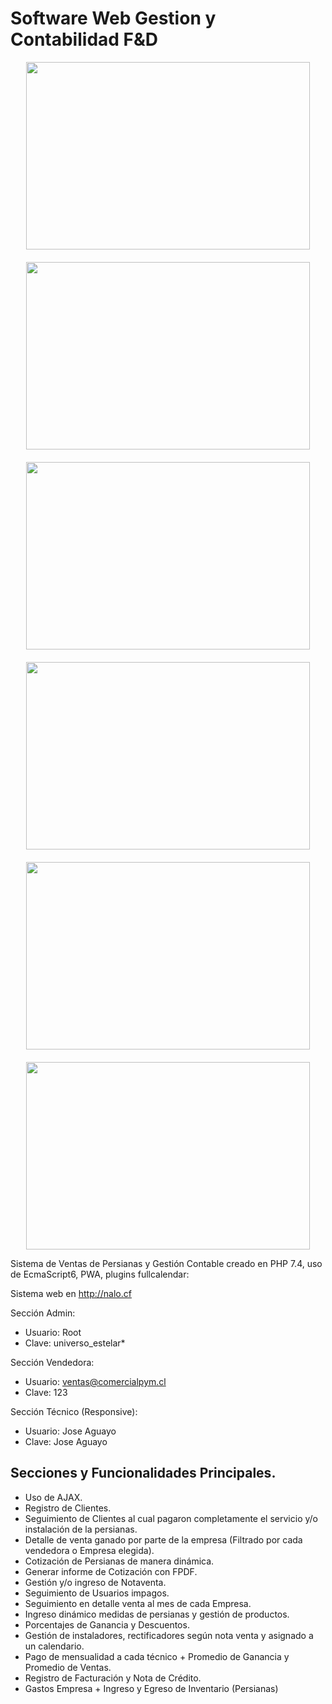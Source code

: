 # Software Web Gestion y Contabilidad F&D

<style>
.gallery{
	
}

.gallery__picture{
	min-width:200px;
	flex:350px;
	height:300px;
}

.gallery__img{
	width:100%;
	height: 100%;
	object-fit:cover;
}



</style>

<section class="gallery" style="width:90%; margin: 0 auto; overflow:hidden; display:flex; gap:20px; flex-wrap:wrap;">
	<article class="gallery__picture">
		<img src="" class="gallery__img"/>
	</article>
	<article class="gallery__picture">
		<img src="" class="gallery__img"/>
	</article>
	<article class="gallery__picture">
		<img src="" class="gallery__img"/>
	</article>
	<article class="gallery__picture">
		<img src="" class="gallery__img"/>
	</article>
	<article class="gallery__picture">
		<img src="" class="gallery__img"/>
	</article>
	<article class="gallery__picture">
		<img src="" class="gallery__img"/>
	</article>
</section>

Sistema de Ventas de Persianas y Gestión Contable creado en PHP 7.4, uso de EcmaScript6, PWA, plugins fullcalendar:

Sistema web en http://nalo.cf

Sección Admin:
- Usuario: Root
- Clave: universo_estelar*

Sección Vendedora:
- Usuario: ventas@comercialpym.cl
- Clave: 123

Sección Técnico (Responsive):
- Usuario: Jose Aguayo
- Clave: Jose Aguayo

## Secciones y Funcionalidades Principales.
- Uso de AJAX.
- Registro de Clientes.
- Seguimiento de Clientes al cual pagaron completamente el servicio y/o instalación de la persianas.
- Detalle de venta ganado por parte de la empresa (Filtrado por cada vendedora o Empresa elegida).
- Cotización de Persianas de manera dinámica.
- Generar informe de Cotización con FPDF.
- Gestión y/o ingreso de Notaventa.
- Seguimiento de Usuarios impagos.
- Seguimiento en detalle venta al mes de cada Empresa.
- Ingreso dinámico medidas de persianas y gestión de productos.
- Porcentajes de Ganancia y Descuentos.
- Gestión de instaladores, rectificadores según nota venta y asignado a un calendario.
- Pago de mensualidad a cada técnico + Promedio de Ganancia y Promedio de Ventas.
- Registro de Facturación y Nota de Crédito.
- Gastos Empresa + Ingreso y Egreso de Inventario (Persianas) 


